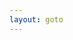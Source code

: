 ```yaml
---
layout: goto
---
```

<!-- Identify UA then redirect -->
<script>
    window.location.href = "{% link _posts/freedownloadmanager/2018-7-15-freedownloadmanager.md %}"
</script>